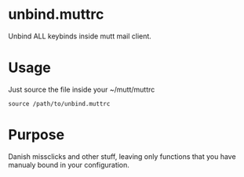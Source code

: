 # unbind.muttrc
Unbind ALL keybinds inside mutt mail client.

# Usage
Just source the file inside your ~/mutt/muttrc
```
source /path/to/unbind.muttrc
```

# Purpose
Danish missclicks and other stuff, leaving only functions that you have manualy bound in your configuration.
